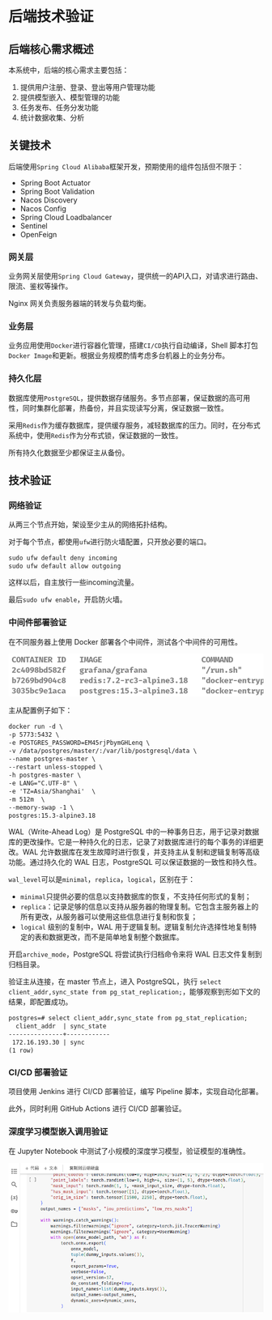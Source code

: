 # 后端技术验证

## 后端核心需求概述

本系统中，后端的核心需求主要包括：

1.  提供用户注册、登录、登出等用户管理功能
2.  提供模型嵌入、模型管理的功能
3.  任务发布、任务分发功能
4.  统计数据收集、分析

## 关键技术

后端使用`Spring Cloud Alibaba`框架开发，预期使用的组件包括但不限于：

-   Spring Boot Actuator
-   Spring Boot Validation
-   Nacos Discovery
-   Nacos Config
-   Spring Cloud Loadbalancer
-   Sentinel
-   OpenFeign

### 网关层

业务网关层使用`Spring Cloud Gateway`，提供统一的API入口，对请求进行路由、限流、鉴权等操作。

Nginx 网关负责服务器端的转发与负载均衡。

### 业务层

业务应用使用`Docker`进行容器化管理，搭建`CI/CD`执行自动编译，Shell 脚本打包`Docker Image`和更新。根据业务规模酌情考虑多台机器上的业务分布。

### 持久化层

数据库使用`PostgreSQL`，提供数据存储服务。多节点部署，保证数据的高可用性，同时集群化部署，热备份，并且实现读写分离，保证数据一致性。

采用`Redis`作为缓存数据库，提供缓存服务，减轻数据库的压力。同时，在分布式系统中，使用`Redis`作为分布式锁，保证数据的一致性。

所有持久化数据至少都保证主从备份。

## 技术验证

### 网络验证

从两三个节点开始，架设至少主从的网络拓扑结构。

对于每个节点，都使用`ufw`进行防火墙配置，只开放必要的端口。

```shell
sudo ufw default deny incoming
sudo ufw default allow outgoing
```

这样以后，自主放行一些incoming流量。

最后`sudo ufw enable`，开启防火墙。

### 中间件部署验证

在不同服务器上使用 Docker 部署各个中间件，测试各个中间件的可用性。

![backend-fig1](../assets/backend-fig1.png)

主从配置例子如下：

```shell
docker run -d \
-p 5773:5432 \
-e POSTGRES_PASSWORD=EM45rjPbymGHLenq \
-v /data/postgres/master/:/var/lib/postgresql/data \
--name postgres-master \
--restart unless-stopped \
-h postgres-master \
-e LANG="C.UTF-8" \
-e 'TZ=Asia/Shanghai'  \
-m 512m  \
--memory-swap -1 \
postgres:15.3-alpine3.18
```

WAL（Write-Ahead Log）是 PostgreSQL 中的一种事务日志，用于记录对数据库的更改操作。它是一种持久化的日志，记录了对数据库进行的每个事务的详细更改。WAL 允许数据库在发生故障时进行恢复，并支持主从复制和逻辑复制等高级功能。通过持久化的 WAL 日志，PostgreSQL 可以保证数据的一致性和持久性。

`wal_level`可以是`minimal`，`replica`，`logical`，区别在于：

-   `minimal`只提供必要的信息以支持数据库的恢复，不支持任何形式的复制；
-   `replica`：记录足够的信息以支持从服务器的物理复制。它包含主服务器上的所有更改，从服务器可以使用这些信息进行复制和恢复；
-   `logical` 级别的复制中，WAL 用于逻辑复制。逻辑复制允许选择性地复制特定的表和数据更改，而不是简单地复制整个数据库。

开启`archive_mode`，PostgreSQL 将尝试执行归档命令来将 WAL 日志文件复制到归档目录。

验证主从连接，在 master 节点上，进入 PostgreSQL，执行 `select client_addr,sync_state from pg_stat_replication;`，能够观察到形如下文的结果，即配置成功。

```shell
postgres=# select client_addr,sync_state from pg_stat_replication;
  client_addr  | sync_state 
---------------+------------
 172.16.193.30 | sync
(1 row)
```

### CI/CD 部署验证

项目使用 Jenkins 进行 CI/CD 部署验证，编写 Pipeline 脚本，实现自动化部署。

此外，同时利用 GitHub Actions 进行 CI/CD 部署验证。

### 深度学习模型嵌入调用验证

在 Jupyter Notebook 中测试了小规模的深度学习模型，验证模型的准确性。

![backend-fig2](../assets/backend-fig2.png)